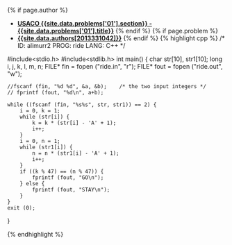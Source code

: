 <a name="2013331042.01"></a>

{% if page.author %}
- **[USACO {{site.data.problems['01'].section}} - {{site.data.problems['01'].title}}]({{site.baseurl}}/problem/01)**
{% endif %}
{% if page.problem %}
- **[{{site.data.authors[2013331042]}}]({{site.baseurl}}/author/2013331042)**
{% endif %}
{% highlight cpp %}
/*
ID: alimurr2
PROG: ride
LANG: C++
*/

#include<stdio.h>
#include<stdlib.h>
int main() {
    char str[10], str1[10];
    long i, j, k, l, m, n;
    FILE* fin  = fopen ("ride.in", "r");
    FILE* fout = fopen ("ride.out", "w");

    //fscanf (fin, "%d %d", &a, &b);	/* the two input integers */
    // fprintf (fout, "%d\n", a+b);

    while ((fscanf (fin, "%s%s", str, str1)) == 2) {
        i = 0, k = 1;
        while (str[i]) {
            k = k * (str[i] - 'A' + 1);
            i++;
        }
        i = 0, n = 1;
        while (str1[i]) {
            n = n * (str1[i] - 'A' + 1);
            i++;
        }
        if ((k % 47) == (n % 47)) {
            fprintf (fout, "GO\n");
        } else {
            fprintf (fout, "STAY\n");
        }
    }
    exit (0);
}

{% endhighlight %}